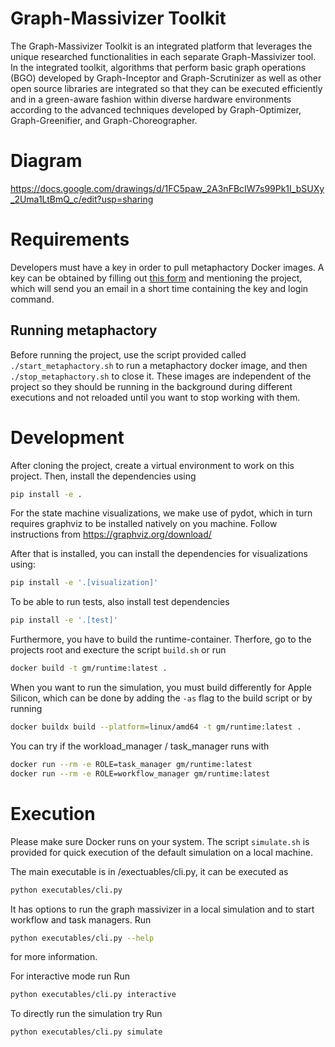 # Graph-Massivizer Toolkit
The Graph-Massivizer Toolkit is an integrated platform that leverages the unique researched functionalities in each separate Graph-Massivizer tool. In the integrated toolkit, algorithms that perform basic graph operations (BGO) developed by Graph-Inceptor and Graph-Scrutinizer as well as other open source libraries are integrated so that they can be executed efficiently and in a green-aware fashion within diverse hardware environments according to the advanced techniques developed by Graph-Optimizer, Graph-Greenifier, and Graph-Choreographer.

# Diagram
https://docs.google.com/drawings/d/1FC5paw_2A3nFBcIW7s99Pk1I_bSUXy_2Uma1LtBmQ_c/edit?usp=sharing

# Requirements
Developers must have a key in order to pull metaphactory Docker images. A key can be obtained by filling out [this form](https://metaphacts.com/get-started#docker-trial) and mentioning the project, which will send you an email in a short time containing the key and login command.

## Running metaphactory
Before running the project, use the script provided called `./start_metaphactory.sh` to run a metaphactory docker image, and then `./stop_metaphactory.sh` to close it. These images are independent of the project so they should be running in the background during different executions and not reloaded until you want to stop working with them.

# Development
After cloning the project, create a virtual environment to work on this project.
Then, install the dependencies using

```bash
pip install -e .
```

For the state machine visualizations, we make use of pydot, which in turn requires graphviz to be installed natively on you machine.
Follow instructions from https://graphviz.org/download/

After that is installed, you can install the dependencies for visualizations using:

```bash
pip install -e '.[visualization]'
```

To be able to run tests, also install test dependencies

```bash
pip install -e '.[test]'
```

Furthermore, you have to build the runtime-container. Therfore, go to the projects root and execture the script `build.sh` or run

```bash
docker build -t gm/runtime:latest .
```

When you want to run the simulation, you must build differently for Apple Silicon, which can be done by adding the `-as` flag to the build script or by running

```bash
docker buildx build --platform=linux/amd64 -t gm/runtime:latest .
```

You can try if the workload_manager / task_manager runs with

```bash
docker run --rm -e ROLE=task_manager gm/runtime:latest
docker run --rm -e ROLE=workflow_manager gm/runtime:latest
```

# Execution

Please make sure Docker runs on your system. The script `simulate.sh` is provided for quick execution of the default simulation on a local machine.

The main executable is in /exectuables/cli.py, it can be executed as

```bash
python executables/cli.py
```

It has options to run the graph massivizer in a local simulation and to start workflow and task managers.
Run
```bash
python executables/cli.py --help
```
for more information.

For interactive mode run
Run
```bash
python executables/cli.py interactive
```

To directly run the simulation try
Run
```bash
python executables/cli.py simulate
```
